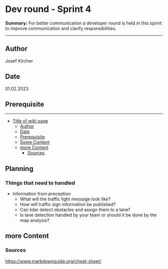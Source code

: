 # Dev round - Sprint 4

**Summary:** For better communication a developer round is held in this sprint to improve communication and clarify responsibilities.

---

## Author

Josef Kircher

## Date

01.02.2023

## Prerequisite

---
<!-- TOC -->
* [Title of wiki page](#title-of-wiki-page)
  * [Author](#author)
  * [Date](#date)
  * [Prerequisite](#prerequisite)
  * [Some Content](#some-content)
  * [more Content](#more-content)
    * [Sources](#sources)
<!-- TOC -->

## Planning

### Things that need to handled

* Information from preception
  * What will the traffic light message look like?
  * How will traffic sign information be published?
  * Can lidar detect obstacles and assign them to a lane?
  * Is lane detection handled by your team or should it be done by the map analysis?

## more Content

### Sources

<https://www.markdownguide.org/cheat-sheet/>
